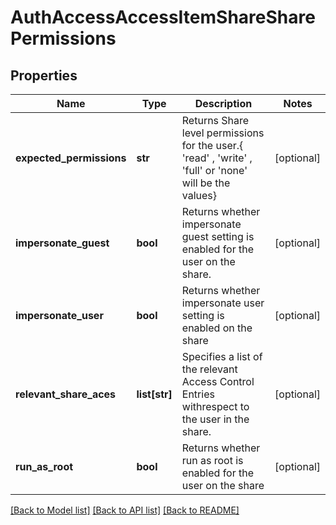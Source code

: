 # AuthAccessAccessItemShareSharePermissions

## Properties
Name | Type | Description | Notes
------------ | ------------- | ------------- | -------------
**expected_permissions** | **str** | Returns Share level permissions for the user.{ &#39;read&#39; , &#39;write&#39; , &#39;full&#39; or &#39;none&#39; will be the values} | [optional] 
**impersonate_guest** | **bool** | Returns whether impersonate guest setting is enabled for the user on the share. | [optional] 
**impersonate_user** | **bool** | Returns whether impersonate user setting is enabled on the share | [optional] 
**relevant_share_aces** | **list[str]** | Specifies a list of the relevant Access Control Entries withrespect to the user in the share. | [optional] 
**run_as_root** | **bool** | Returns whether run as root is enabled for the user on the share | [optional] 

[[Back to Model list]](../README.md#documentation-for-models) [[Back to API list]](../README.md#documentation-for-api-endpoints) [[Back to README]](../README.md)


